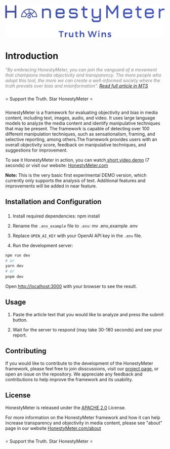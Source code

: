 <img src="./public/logo.png" alt="HonestyMeter - Truth Wins">

# Introduction

<i style="color: gray">
"By embracing HonestyMeter, you can join the vanguard of a movement that champions media objectivity and transparency. The more people who adopt this tool, the more we can create a well-informed society where the truth prevails over bias and misinformation". 
<a href="https://martechseries.com/predictive-ai/ai-platforms-machine-learning/honestymeter-ai-powered-pioneer-for-unbiased-media-integrity-and-transparency" target="_blank">
 Read full article in MTS
</a>
</i>

###

⭐ Support the Truth. Star HonestyMeter ⭐

####

HonestyMeter is a framework for evaluating objectivity and bias in media content, including text, images, audio, and video. It uses large language models to analyze the media content and identify manipulative techniques that may be present. The framework is capable of detecting over 100 different manipulation techniques, such as sensationalism, framing, and selective reporting, among others.The framework provides users with an overall objectivity score, feedback on manipulative techniques, and suggestions for improvement.

To see it HonestyMeter in action, you can watch<a href= "https://player.vimeo.com/video/820300228" target="popup"> short video demo</a> (7 seconds) or visit our website: [HonestyMeter.com](https://honestymeter.com)

**Note:** This is the very basic first experimental DEMO version, which currently only supports the analysis of text. Additional features and improvements will be added in near feature.

## Installation and Configuration

#####

1. Install required dependencies: npm install
2. Rename the `.env_example` file to `.env`: mv .env_example .env

3. Replace `OPEN_AI_KEY` with your OpenAI API key in the `.env` file.

4. Run the development server:

```bash
npm run dev
# or
yarn dev
# or
pnpm dev
```

Open [http://localhost:3000](http://localhost:3000) with your browser to see the result.

## Usage

1. Paste the article text that you would like to analyze and press the submit button.

2. Wait for the server to respond (may take 30-180 seconds) and see your report.

## Contributing

If you would like to contribute to the development of the HonestyMeter framework,
please feel free to join disscussions, visit our [project page](https://github.com/users/BetterForAll/projects/1),
or open an issue on the repository.
We appreciate any feedback and contributions to help improve the framework and its usability.

## License

HonestyMeter is released under the [APACHE 2.0](./LICENSE) License.

For more information on the HonestyMeter framework and how it can help increase transparency and objectivity in media content, please see "about" page in our website [HonestyMeter.com/about](http://honestymeter.com/about)

#####

⭐ Support the Truth. Star HonestyMeter ⭐
